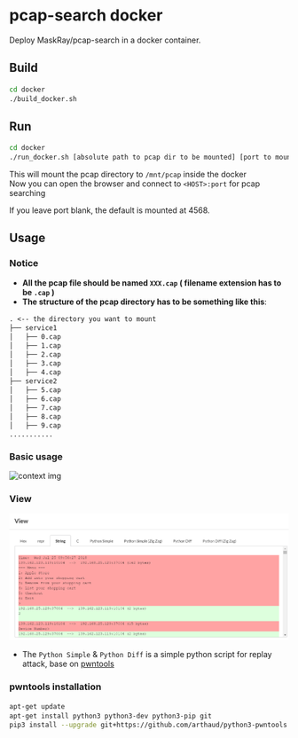 # pcap-search docker

Deploy MaskRay/pcap-search in a docker container.

## Build
```bash
cd docker
./build_docker.sh
```

## Run

```bash
cd docker
./run_docker.sh [absolute path to pcap dir to be mounted] [port to mounted]
```
This will mount the pcap directory to `/mnt/pcap` inside the docker  
Now you can open the browser and connect to `<HOST>:port` for pcap searching

If you leave port blank, the default is mounted at 4568.

## Usage  
### Notice
* **All the pcap file should be named `XXX.cap` ( filename extension has to be `.cap` )**  
* **The structure of the pcap directory has to be something like this**:  
```
. <-- the directory you want to mount
├── service1
│   ├── 0.cap
│   ├── 1.cap
│   ├── 2.cap
│   ├── 3.cap
│   ├── 4.cap
├── service2
│   ├── 5.cap
│   ├── 6.cap
│   ├── 7.cap
│   ├── 8.cap
│   ├── 9.cap
...........
```
### Basic usage  
![context img](/img/1.png?raw=true)  
### View  
![context img](/img/2.PNG?raw=true)  
* The `Python Simple` & `Python Diff` is a simple python script for replay attack, base on [pwntools](https://github.com/arthaud/python3-pwntools)

### pwntools installation 

```bash
apt-get update
apt-get install python3 python3-dev python3-pip git
pip3 install --upgrade git+https://github.com/arthaud/python3-pwntools.git
```
